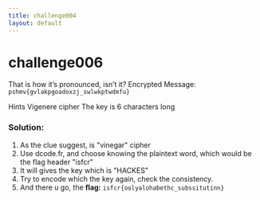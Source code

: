 ```yaml
---
title: challenge004
layout: default
---
```


# challenge006

That is how it’s pronounced, isn’t it? Encrypted Message: `pshmv{gvlakpgoadoxzj_swlwkptwdmfu}`

Hints Vigenere cipher The key is 6 characters long

### Solution:

1. As the clue suggest, is "vinegar" cipher
2. Use dcode.fr, and choose knowing the plaintext word, which would be the flag header "isfcr"
3. It will gives the key which is "HACKES"
4. Try to encode which the key again, check the consistency.
5. And there u go, the **flag:** `isfcr{oolyalohabethc_subssitutinn}`




